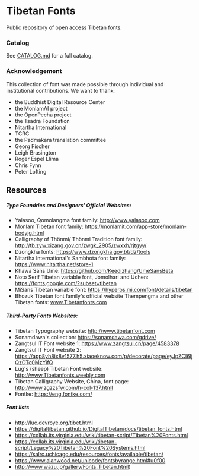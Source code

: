 # Tibetan Fonts

Public repository of open access Tibetan fonts.

### Catalog

See [CATALOG.md](CATALOG.md) for a full catalog.

### Acknowledgement

This collection of font was made possible through individual and institutional contributions. We want to thank:
- the Buddhist Digital Resource Center
- the MonlamAI project
- the OpenPecha project
- the Tsadra Foundation
- Nitartha International
- TCRC
- the Padmakara translation committee
- Georg Fischer
- Leigh Brasington
- Roger Espel Llima
- Chris Fynn
- Peter Lofting

## Resources

##### Type Foundries and Designers' Official Websites: 

- Yalasoo, Qomolangma font family: http://www.yalasoo.com
- Monlam Tibetan font family: https://monlamit.com/app-store/monlam-bodyig.html
- Calligraphy of Thönmi/ Thönmi Tradition font family: http://tb.zyw.xizang.gov.cn/zwgk_2905/zwxxh/rjtgyy/
- Dzongkha fonts: https://www.dzongkha.gov.bt/dz/tools
- Nitartha International's Sambhota font family: https://www.nitartha.net/store-1
- Khawa Sans Ume: https://github.com/Keedizhang/UmeSansBeta
- Noto Serif Tibetan variable font, Jomolhari and Uchen: https://fonts.google.com/?subset=tibetan
- MiSans Tibetan variable font: https://hyperos.mi.com/font/details/tibetan
- Bhozuk Tibetan font family's official website Thempengma and other Tibetan fonts: www.Tibetanfonts.com

##### Third-Party Fonts Websites: 

- Tibetan Typography website: http://www.tibetanfont.com
- Sonamdawa's collection: https://sonamdawa.com/gdrive/
- Zangtsul IT Font website 1: https://www.zangtsul.cn/page/4583378
- Zangtsul IT Font website 2: https://app8yh8ix8v1577.h5.xiaoeknow.com/p/decorate/page/eyJpZCI6IjQzOTc0MzYifQ
- Lug's (sheep) Tibetan Font website: http://www.Tibetanfonts.weebly.com
- Tibetan Calligraphy Website, China, font page: http://www.zgzzsfw.com/h-col-137.html 
- Fontke: https://eng.fontke.com/

##### Font lists

- http://luc.devroye.org/tibet.html
- https://digitaltibetan.github.io/DigitalTibetan/docs/tibetan_fonts.html
- https://collab.its.virginia.edu/wiki/tibetan-script/Tibetan%20Fonts.html
- https://collab.its.virginia.edu/wiki/tibetan-script/Legacy%20Tibetan%20Font%20Systems.html
- https://salrc.uchicago.edu/resources/fonts/available/tibetan/
- https://www.alanwood.net/unicode/fontsbyrange.html#u0f00
- http://www.wazu.jp/gallery/Fonts_Tibetan.html)